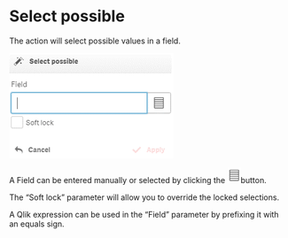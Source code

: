 # Select possible

The action will select possible values in a field.

![](<../.gitbook/assets/image (131).png>)

A Field can be entered manually or selected by clicking the ![](<../.gitbook/assets/image (127).png>)button.

The “Soft lock” parameter will allow you to override the locked selections.

A Qlik expression can be used in the “Field” parameter by prefixing it with an equals sign.
